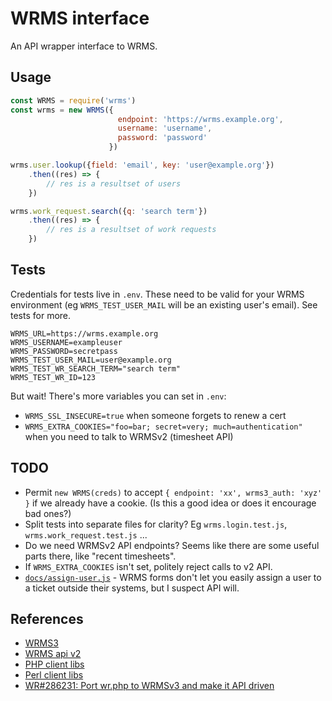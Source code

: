 # WRMS interface

An API wrapper interface to WRMS.

## Usage

```JavaScript
const WRMS = require('wrms')
const wrms = new WRMS({
                        endpoint: 'https://wrms.example.org',
                        username: 'username',
                        password: 'password'
                      })

wrms.user.lookup({field: 'email', key: 'user@example.org'})
    .then((res) => {
        // res is a resultset of users
    })

wrms.work_request.search({q: 'search term'})
    .then((res) => {
        // res is a resultset of work requests
    })
```

## Tests

Credentials for tests live in `.env`. These need to be valid for your WRMS environment (eg `WRMS_TEST_USER_MAIL` will be an existing user's email). See tests for more.

    WRMS_URL=https://wrms.example.org
    WRMS_USERNAME=exampleuser
    WRMS_PASSWORD=secretpass
    WRMS_TEST_USER_MAIL=user@example.org
    WRMS_TEST_WR_SEARCH_TERM="search term"
    WRMS_TEST_WR_ID=123

But wait! There's more variables you can set in `.env`:

* `WRMS_SSL_INSECURE=true` when someone forgets to renew a cert
* `WRMS_EXTRA_COOKIES="foo=bar; secret=very; much=authentication"` when you need to talk to WRMSv2 (timesheet API)

## TODO

* Permit `new WRMS(creds)` to accept `{ endpoint: 'xx', wrms3_auth: 'xyz' }` if we already have a cookie. (Is this a good idea or does it encourage bad ones?)
* Split tests into separate files for clarity? Eg `wrms.login.test.js`, `wrms.work_request.test.js` ...
* Do we need WRMSv2 API endpoints? Seems like there are some useful parts there, like "recent timesheets".
* If `WRMS_EXTRA_COOKIES` isn't set, politely reject calls to v2 API.
* [`docs/assign-user.js`](docs/assign-user.js) - WRMS forms don't let you easily assign a user to a ticket outside their systems, but I suspect API will.

## References

* [WRMS3](https://gitlab.wgtn.cat-it.co.nz/WRMS/wrms3)
* [WRMS api v2](https://gitlab.wgtn.cat-it.co.nz/WRMS/wrms3/tree/master/wrms/pages)
* [PHP client libs](https://gitlab.wgtn.cat-it.co.nz/WRMS/wrms-php)
* [Perl client libs](http://gitprivate.catalyst.net.nz/gw?p=libwrms-perl.git;a=summary)
* [WR#286231: Port wr.php to WRMSv3 and make it API driven](https://wrms.catalyst.net.nz/286231) 
